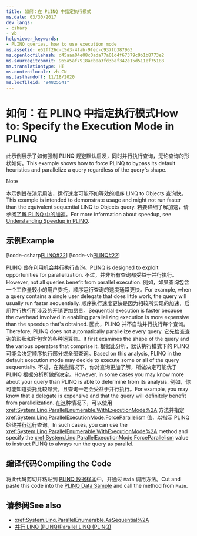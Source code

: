 ```yaml
---
title: 如何：在 PLINQ 中指定执行模式
ms.date: 03/30/2017
dev_langs:
- csharp
- vb
helpviewer_keywords:
- PLINQ queries, how to use execution mode
ms.assetid: e52ff26c-c5d3-4fab-9fec-c937fb387963
ms.openlocfilehash: d45aaa04e08c0ada77a01d4f67379c9b1b8773e2
ms.sourcegitcommit: 965a5af7918acb0a3fd3baf342e15d511ef75188
ms.translationtype: HT
ms.contentlocale: zh-CN
ms.lasthandoff: 11/18/2020
ms.locfileid: "94825541"
---
```

# <a name="how-to-specify-the-execution-mode-in-plinq"></a><span data-ttu-id="00325-102">如何：在 PLINQ 中指定执行模式</span><span class="sxs-lookup"><span data-stu-id="00325-102">How to: Specify the Execution Mode in PLINQ</span></span>

<span data-ttu-id="00325-103">此示例展示了如何强制 PLINQ 规避默认启发，同时并行执行查询，无论查询的形状如何。</span><span class="sxs-lookup"><span data-stu-id="00325-103">This example shows how to force PLINQ to bypass its default heuristics and parallelize a query regardless of the query's shape.</span></span>  
  
> [!NOTE]
> <span data-ttu-id="00325-104">本示例旨在演示用法，运行速度可能不如等效的顺序 LINQ to Objects 查询快。</span><span class="sxs-lookup"><span data-stu-id="00325-104">This example is intended to demonstrate usage and might not run faster than the equivalent sequential LINQ to Objects query.</span></span> <span data-ttu-id="00325-105">若要详细了解加速，请参阅[了解 PLINQ 中的加速](understanding-speedup-in-plinq.md)。</span><span class="sxs-lookup"><span data-stu-id="00325-105">For more information about speedup, see [Understanding Speedup in PLINQ](understanding-speedup-in-plinq.md).</span></span>  
  
## <a name="example"></a><span data-ttu-id="00325-106">示例</span><span class="sxs-lookup"><span data-stu-id="00325-106">Example</span></span>  
 [!code-csharp[PLINQ#22](../../../samples/snippets/csharp/VS_Snippets_Misc/plinq/cs/plinqsamples.cs#22)]
 [!code-vb[PLINQ#22](../../../samples/snippets/visualbasic/VS_Snippets_Misc/plinq/vb/plinqsnippets1.vb#22)]  
  
 <span data-ttu-id="00325-107">PLINQ 旨在利用机会并行执行查询。</span><span class="sxs-lookup"><span data-stu-id="00325-107">PLINQ is designed to exploit opportunities for parallelization.</span></span> <span data-ttu-id="00325-108">不过，并非所有查询都受益于并行执行。</span><span class="sxs-lookup"><span data-stu-id="00325-108">However, not all queries benefit from parallel execution.</span></span> <span data-ttu-id="00325-109">例如，如果查询包含一个工作量较小的用户委托，顺序运行查询的速度通常更快。</span><span class="sxs-lookup"><span data-stu-id="00325-109">For example, when a query contains a single user delegate that does little work, the query will usually run faster sequentially.</span></span> <span data-ttu-id="00325-110">顺序执行速度更快是因为相较所实现的加速，启用并行执行所涉及的开销更加昂贵。</span><span class="sxs-lookup"><span data-stu-id="00325-110">Sequential execution is faster because the overhead involved in enabling parallelizing execution is more expensive than the speedup that's obtained.</span></span> <span data-ttu-id="00325-111">因此，PLINQ 并不自动并行执行每个查询。</span><span class="sxs-lookup"><span data-stu-id="00325-111">Therefore, PLINQ does not automatically parallelize every query.</span></span> <span data-ttu-id="00325-112">它先检查查询的形状和所包含的各种运算符。</span><span class="sxs-lookup"><span data-stu-id="00325-112">It first examines the shape of the query and the various operators that comprise it.</span></span> <span data-ttu-id="00325-113">根据此分析，默认执行模式下的 PLINQ 可能会决定顺序执行部分或全部查询。</span><span class="sxs-lookup"><span data-stu-id="00325-113">Based on this analysis, PLINQ in the default execution mode may decide to execute some or all of the query sequentially.</span></span> <span data-ttu-id="00325-114">不过，在某些情况下，你对查询更加了解，所做决定可能优于 PLINQ 根据分析所做的决定。</span><span class="sxs-lookup"><span data-stu-id="00325-114">However, in some cases you may know more about your query than PLINQ is able to determine from its analysis.</span></span> <span data-ttu-id="00325-115">例如，你可能知道委托比较昂贵，且查询一定会受益于并行执行。</span><span class="sxs-lookup"><span data-stu-id="00325-115">For example, you may know that a delegate is expensive and that the query will definitely benefit from parallelization.</span></span> <span data-ttu-id="00325-116">在这种情况下，可以使用 <xref:System.Linq.ParallelEnumerable.WithExecutionMode%2A> 方法并指定 <xref:System.Linq.ParallelExecutionMode.ForceParallelism> 值，以指示 PLINQ 始终并行运行查询。</span><span class="sxs-lookup"><span data-stu-id="00325-116">In such cases, you can use the <xref:System.Linq.ParallelEnumerable.WithExecutionMode%2A> method and specify the <xref:System.Linq.ParallelExecutionMode.ForceParallelism> value to instruct PLINQ to always run the query as parallel.</span></span>  
  
## <a name="compiling-the-code"></a><span data-ttu-id="00325-117">编译代码</span><span class="sxs-lookup"><span data-stu-id="00325-117">Compiling the Code</span></span>  
 <span data-ttu-id="00325-118">将此代码剪切并粘贴到 [PLINQ 数据样本](plinq-data-sample.md)中，并通过 `Main` 调用方法。</span><span class="sxs-lookup"><span data-stu-id="00325-118">Cut and paste this code into the [PLINQ Data Sample](plinq-data-sample.md) and call the method from `Main`.</span></span>  
  
## <a name="see-also"></a><span data-ttu-id="00325-119">请参阅</span><span class="sxs-lookup"><span data-stu-id="00325-119">See also</span></span>

- <xref:System.Linq.ParallelEnumerable.AsSequential%2A>
- [<span data-ttu-id="00325-120">并行 LINQ (PLINQ)</span><span class="sxs-lookup"><span data-stu-id="00325-120">Parallel LINQ (PLINQ)</span></span>](introduction-to-plinq.md)
